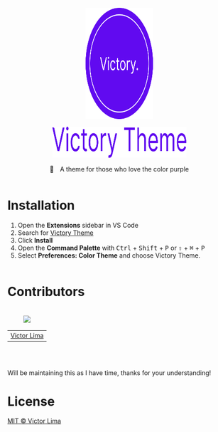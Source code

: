 <p align="center">
  <img src="https://github.com/victorlim4/victory-theme/blob/main/single-logo.png?raw=true" alt="Victory Theme" width="30%" height="250px"/>
</p>

<p align="center">
  <img src="https://github.com/victorlim4/victory-theme/blob/main/logo.png?raw=true" alt="Victory Theme" width="60%" height="70px"/>
</p>

<p align="center">
💜 A theme for those who love the color purple
  <br><br>

# Installation
1. Open the **Extensions** sidebar in VS Code
2. Search for [Victory Theme](https://marketplace.visualstudio.com/items?itemName=VictorLima.victory-theme)
3. Click **Install**
4. Open the **Command Palette** with <kbd>Ctrl</kbd> + <kbd>Shift</kbd> + <kbd>P</kbd> or <kbd>⇧</kbd> + <kbd>⌘</kbd> + <kbd>P</kbd>
5. Select **Preferences: Color Theme** and choose Victory Theme.
<br><br>


# Contributors
<table>
  <thead>
    <tr>
      <td valign="bottom"><p align="center">
  <a href="https://github.com/victorlim4">
    <img src="https://github.com/victorlim4.png?size=100" align="center" />
  </a>
</p></td>
    </tr>
  </thead>

  <tbody>
    <td><a href="https://github.com/victorlim4">Victor Lima</a></td>
  </tbody>
</table>
<br><br>

Will be maintaining this as I have time, thanks for your understanding!

# License
[MIT © Victor Lima](https://github.com/victorlim4/victory-theme/blob/main/LICENSE)